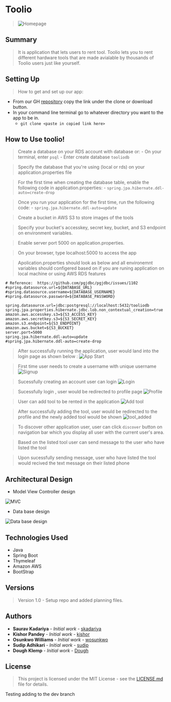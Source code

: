 # Toolio

> ![Homepage](https://github.com/team-toolee/toolio_v2/blob/master/src/main/resources/static/img/logo.png)

## Summary

> It is application that lets users to rent tool. Toolio lets you to rent different hardware tools that are made avialable by thousands of Toolio users just like yourself.

## Setting Up

 > How to get and set up our app:
 
 * From our GH [repository](https://github.com/team-toolee/toolio_v2) copy the link under the clone or download button.
 * In your command line terminal go to whatever directory you want to the app to be in.  
     * `git clone <paste in copied link here>`
    
## How to Use toolio!
> Create a database on your RDS account with database or:
    - On your terminal, enter ``psql``
    - Enter create database ``tooliodb``
    
> Specify the database that you're using (local or rds) on your application.properties file

> For the first time when creating the database table, enable the following code in application.properties:
    - ``spring.jpa.hibernate.ddl-auto=create-drop``
    
> Once you run your application for the first time, run the following code:
    - ``spring.jpa.hibernate.ddl-auto=update``
    
> Create a bucket in AWS S3 to store images of the tools

> Specify your bucket's accesskey, secret key, bucket, and S3 endpoint on environment variables.

> Enable server port 5000 on application.properties.

> On your browser, type localhost:5000 to access the app

> Apolication.properties should look as below and all environemnt variables should configered based on if you are runing application on local machine or using AWS RDS features

```
# Reference:  https://github.com/pgjdbc/pgjdbc/issues/1102
#spring.datasource.url=${DATABASE_URL}
#spring.datasource.username=${DATABASE_USERNAME}
#spring.datasource.password=${DATABASE_PASSWORD}

spring.datasource.url=jdbc:postgresql://localhost:5432/tooliodb
spring.jpa.properties.hibernate.jdbc.lob.non_contextual_creation=true
amazon.aws.accesskey.s3=${S3_ACCESS_KEY}
amazon.aws.secretkey.s3=${S3_SECRET_KEY}
amazon.s3.endpoint=${S3_ENDPOINT}
amazon.aws.bucket=${S3_BUCKET}
server.port=5000
spring.jpa.hibernate.ddl-auto=update
#spring.jpa.hibernate.ddl-auto=create-drop 
```

> After successfully running the application, user would land into the login page as shown below :
  ![App Start](https://github.com/team-toolee/toolio_v2/blob/master/src/main/resources/static/img/homePage.png)

> First time user needs to create a username with unique username
![Signup](https://github.com/team-toolee/toolio_v2/blob/master/src/main/resources/static/img/signup.png)

> Sucessfully creating an account user can login
![Login](https://github.com/team-toolee/toolio_v2/blob/master/src/main/resources/static/img/login.png)

> Sucessfully login , user would be redirected to profile page
![Profile](https://github.com/team-toolee/toolio_v2/blob/master/src/main/resources/static/img/discoverPage_initial.png)

> User can add tool to be rented in the application
![Add tool](https://github.com/team-toolee/toolio_v2/blob/master/src/main/resources/static/img/addTool.png)

> After successfully adding the tool, user would be redirected to the profile and the newly added tool would be shown
![tool_added](https://github.com/team-toolee/toolio_v2/blob/master/src/main/resources/static/img/addTool_done.png)

> To discover other application user, user can click `discover` button on navigation bar which you display all user with the current user's area.

> Based on the listed tool user can send message to the user who have listed the tool

> Upon sucessfully sending message, user who have listed the tool would recived the text message on their listed phone

 
## Architectural Design
   * Model View Controller design
   
   ![MVC](https://github.com/team-int-finance/kid-doh/blob/master/src/main/resources/static/images/mvc.png)

   * Data base design 
   
   ![Data base design](https://github.com/team-toolee/toolio_v2/blob/master/src/main/resources/static/img/db.png)

## Technologies Used
* Java
* Spring Boot
* Thymeleaf
* Amazon AWS
* BootStrap

## Versions
> Version 1.0 - Setup repo and added planning files.

## Authors
* **Saurav Kadariya** - *Initial work* - [skadariya](https://github.com/skadariya)
* **Kishor Pandey** - *Initial work* - [kishor](https://github.com/kishorpan2)
* **Osunkwo Williams** - *Initial work* - [wosunkwo](https://github.com/wosunkwo)
* **Sudip Adhikari** - *Initial work* - [sudip](https://github.com/sadhikari07)
* **Dough Klemp** - *Initial work* - [Dough](https://github.com/idothestamping)

## License
> This project is licensed under the MIT License - see the [LICENSE.md](LICENSE.md) file for details.


Testing adding to the dev branch
